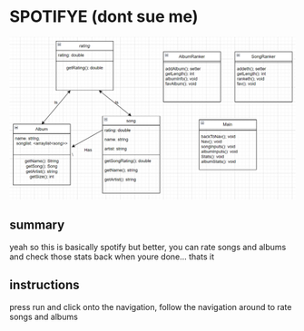 # SPOTIFYE (dont sue me)

![alt text](src\art.png)

## summary

yeah so this is basically spotify but better, you can rate songs and albums and check those stats back when youre done... thats it

## instructions

press run and click onto the navigation, follow the navigation around to rate songs and albums